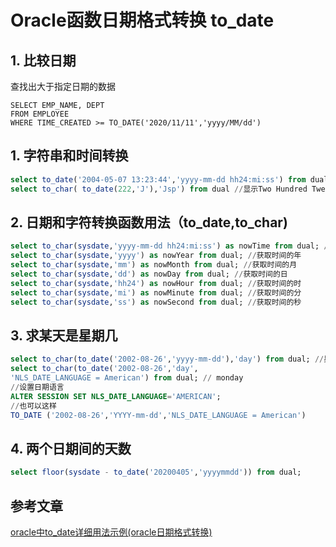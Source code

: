 # Oracle函数日期格式转换 to_date

## 1. 比较日期

查找出大于指定日期的数据

```
SELECT EMP_NAME, DEPT
FROM EMPLOYEE
WHERE TIME_CREATED >= TO_DATE('2020/11/11','yyyy/MM/dd')
```



## 1. 字符串和时间转换

```sql
select to_date('2004-05-07 13:23:44','yyyy-mm-dd hh24:mi:ss') from dual
select to_char( to_date(222,'J'),'Jsp') from dual //显示Two Hundred Twenty-Two
```

## 2. 日期和字符转换函数用法（to_date,to_char)

```sql
select to_char(sysdate,'yyyy-mm-dd hh24:mi:ss') as nowTime from dual; //日期转化为字符串
select to_char(sysdate,'yyyy') as nowYear from dual; //获取时间的年
select to_char(sysdate,'mm') as nowMonth from dual; //获取时间的月
select to_char(sysdate,'dd') as nowDay from dual; //获取时间的日
select to_char(sysdate,'hh24') as nowHour from dual; //获取时间的时
select to_char(sysdate,'mi') as nowMinute from dual; //获取时间的分
select to_char(sysdate,'ss') as nowSecond from dual; //获取时间的秒
```

## 3. 求某天是星期几

```sql
select to_char(to_date('2002-08-26','yyyy-mm-dd'),'day') from dual; //星期一
select to_char(to_date('2002-08-26','day',
'NLS_DATE_LANGUAGE = American') from dual; // monday
//设置日期语言
ALTER SESSION SET NLS_DATE_LANGUAGE='AMERICAN';
//也可以这样
TO_DATE ('2002-08-26','YYYY-mm-dd','NLS_DATE_LANGUAGE = American')
```

## 4. 两个日期间的天数

```sql
select floor(sysdate - to_date('20200405','yyyymmdd')) from dual;
```







## 参考文章

[oracle中to_date详细用法示例(oracle日期格式转换)](https://www.jb51.cc/oracle/65401.html)